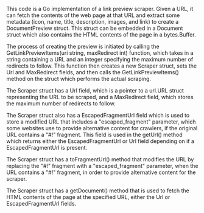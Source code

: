 This code is a Go implementation of a link preview scraper. Given a URL, it can fetch the contents of the web page at that URL and extract some metadata (icon, name, title, description, images, and link) to create a DocumentPreview struct. This struct can be embedded in a Document struct which also contains the HTML contents of the page in a bytes.Buffer.

The process of creating the preview is initiated by calling the GetLinkPreviewItems(uri string, maxRedirect int) function, which takes in a string containing a URL and an integer specifying the maximum number of redirects to follow. This function then creates a new Scraper struct, sets the Url and MaxRedirect fields, and then calls the GetLinkPreviewItems() method on the struct which performs the actual scraping.

The Scraper struct has a Url field, which is a pointer to a url.URL struct representing the URL to be scraped, and a MaxRedirect field, which stores the maximum number of redirects to follow.

The Scraper struct also has a EscapedFragmentUrl field which is used to store a modified URL that includes a "escaped_fragment" parameter, which some websites use to provide alternative content for crawlers, if the original URL contains a "#!" fragment. This field is used in the getUrl() method which returns either the EscapedFragmentUrl or Url field depending on if a EscapedFragmentUrl is present.

The Scraper struct has a toFragmentUrl() method that modifies the URL by replacing the "#!" fragment with a "escaped_fragment" parameter, when the URL contains a "#!" fragment, in order to provide alternative content for the scraper.

The Scraper struct has a getDocument() method that is used to fetch the HTML contents of the page at the specified URL, either the Url or EscapedFragmentUrl fields.
